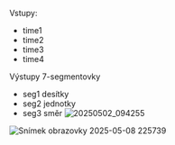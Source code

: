 Vstupy:
  - time1
  - time2
  - time3
  - time4

Výstupy
7-segmentovky
  - seg1 desítky
  - seg2 jednotky
  - seg3 směr
![20250502_094255](https://github.com/user-attachments/assets/efab28f1-9def-4b59-a3f6-0f94c06b3759)


![Snímek obrazovky 2025-05-08 225739](https://github.com/user-attachments/assets/306a3084-6c54-4104-ba78-0aa7fb58f637)



